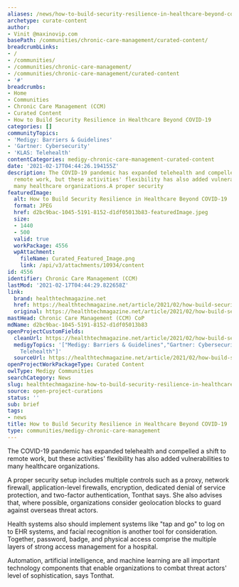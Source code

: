 ```yaml
---
aliases: /news/how-to-build-security-resilience-in-healthcare-beyond-covid-19
archetype: curate-content
author:
- Vinit @maxinovip.com
basePath: /communities/chronic-care-management/curated-content/
breadcrumbLinks:
- /
- /communities/
- /communities/chronic-care-management/
- /communities/chronic-care-management/curated-content
- '#'
breadcrumbs:
- Home
- Communities
- Chronic Care Management (CCM)
- Curated Content
- How to Build Security Resilience in Healthcare Beyond COVID-19
categories: []
communityTopics:
- 'Medigy: Barriers & Guidelines'
- 'Gartner: Cybersecurity'
- 'KLAS: Telehealth'
contentCategories: medigy-chronic-care-management-curated-content
date: '2021-02-17T04:44:26.194155Z'
description: The COVID-19 pandemic has expanded telehealth and compelled a shift to
  remote work, but these activities' flexibility has also added vulnerabilities to
  many healthcare organizations.A proper security
featuredImage:
  alt: How to Build Security Resilience in Healthcare Beyond COVID-19
  format: JPEG
  href: d2bc9bac-1045-5191-8152-d1df05013b83-featuredImage.jpeg
  size:
  - 1440
  - 500
  valid: true
  workPackage: 4556
  wpAttachment:
    fileName: Curated_Featured_Image.png
    link: /api/v3/attachments/10934/content
id: 4556
identifier: Chronic Care Management (CCM)
lastMod: '2021-02-17T04:44:29.822658Z'
link:
  brand: healthtechmagazine.net
  href: https://healthtechmagazine.net/article/2021/02/how-build-security-resilience-healthcare-beyond-covid-19
  original: https://healthtechmagazine.net/article/2021/02/how-build-security-resilience-healthcare-beyond-covid-19
mastHead: Chronic Care Management (CCM) CoP
mdName: d2bc9bac-1045-5191-8152-d1df05013b83
openProjectCustomFields:
  cleanUrl: https://healthtechmagazine.net/article/2021/02/how-build-security-resilience-healthcare-beyond-covid-19
  medigyTopics: '["Medigy: Barriers & Guidelines","Gartner: Cybersecurity","KLAS:
    Telehealth"]'
  sourceUrl: https://healthtechmagazine.net/article/2021/02/how-build-security-resilience-healthcare-beyond-covid-19
openProjectWorkPackageType: Curated Content
owlType: Medigy Communities
searchCategory: News
slug: healthtechmagazine-how-to-build-security-resilience-in-healthcare-beyond-covid-19
source: open-project-curations
status: ''
sub: brief
tags:
- news
title: How to Build Security Resilience in Healthcare Beyond COVID-19
type: communities/medigy-chronic-care-management
---
```


<p>The COVID-19 pandemic has expanded telehealth and compelled a shift to remote work, but these activities' flexibility has also added vulnerabilities to many healthcare organizations.</p><p>A proper security setup includes multiple controls such as a proxy, network firewall, application-level firewalls, encryption, dedicated denial of service protection, and two-factor authentication, Tonthat says. She also advises that, where possible, organizations consider geolocation blocks to guard against overseas threat actors.</p><p>Health systems also should implement systems like "tap and go" to log on to EHR systems, and facial recognition is another tool for consideration. Together, password, badge, and physical access comprise the multiple layers of strong access management for a hospital.</p><p>Automation, artificial intelligence, and machine learning are all important technology components that enable organizations to combat threat actors' level of sophistication, says Tonthat.</p>